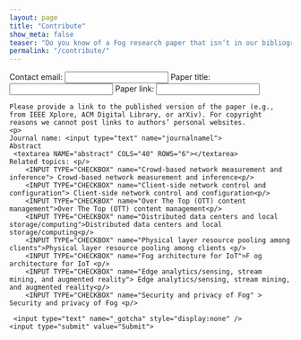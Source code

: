 ```yaml
---
layout: page
title: "Contribute"
show_meta: false
teaser: "Do you know of a Fog research paper that isn’t in our bibliography yet? Tell us here, and we’ll include it! New papers will appear online a couple days after submission to allow our moderators to screen out spam."
permalink: "/contribute/"
---
```


<form action="//formspree.io/email@fognetworks.org"
      method="POST">
	<input type="hidden" name="_subject" value="Paper contribution from Fognetworks" />
	<input type="hidden" name="_next" value="http://fognetwork.org/>
    Authors: <input type="text" name="name">
    Contact email: <input type="text" name="_replyto">
	Paper title: <input type="text" name="title">	
	Paper link: <input type="text" name="paperLink">
	
	Please provide a link to the published version of the paper (e.g., from IEEE Xplore, ACM Digital Library, or arXiv). For copyright reasons we cannot post links to authors’ personal websites.
	<p>
	Journal name: <input type="text" name="journalnamel">
	Abstract
	 <textarea NAME="abstract" COLS="40" ROWS="6"></textarea>
	Related topics: <p/> 
		<INPUT TYPE="CHECKBOX" name="Crowd-based network measurement and inference"> Crowd-based network measurement and inference<p/> 
		<INPUT TYPE="CHECKBOX" name="Client-side network control and configuration"> Client-side network control and configuration<p/> 
		<INPUT TYPE="CHECKBOX" name="Over The Top (OTT) content management">Over The Top (OTT) content management<p/> 
		<INPUT TYPE="CHECKBOX" name="Distributed data centers and local storage/computing">Distributed data centers and local storage/computing<p/>  
		<INPUT TYPE="CHECKBOX" name="Physical layer resource pooling among clients">Physical layer resource pooling among clients <p/> 
		<INPUT TYPE="CHECKBOX" name="Fog architecture for IoT">F og architecture for IoT <p/> 
		<INPUT TYPE="CHECKBOX" name="Edge analytics/sensing, stream mining, and augmented reality"> Edge analytics/sensing, stream mining, and augmented reality<p/> 
		<INPUT TYPE="CHECKBOX" name="Security and privacy of Fog" > Security and privacy of Fog <p/> 		
	
	 <input type="text" name="_gotcha" style="display:none" />
    <input type="submit" value="Submit">
</form>